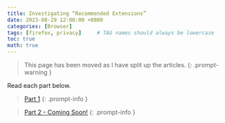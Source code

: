 ```yaml
---
title: Investigating “Recommended Extensions”
date: 2023-08-29 12:00:00 +0800
categories: [Browser]
tags: [firefox, privacy]     # TAG names should always be lowercase
toc: true
math: true
---
```


> This page has been moved as I have split up the articles.
{: .prompt-warning }

Read each part below.

> [Part 1](https://www.coloursofosint.com/posts/Investigating-Firefox-Part-1/)
{: .prompt-info }

> [Part 2 - Coming Soon!](https://www.coloursofosint.com/posts/Investigating-Firefox-Part-2/)
{: .prompt-info }
